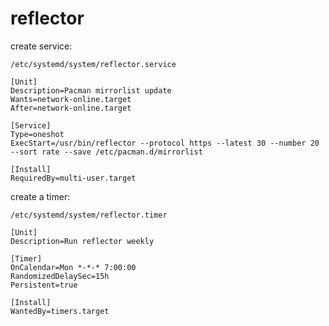 # reflector

create service:

`/etc/systemd/system/reflector.service`
```
[Unit]
Description=Pacman mirrorlist update
Wants=network-online.target
After=network-online.target

[Service]
Type=oneshot
ExecStart=/usr/bin/reflector --protocol https --latest 30 --number 20 --sort rate --save /etc/pacman.d/mirrorlist

[Install]
RequiredBy=multi-user.target
```

create a timer:

`/etc/systemd/system/reflector.timer`
```
[Unit]
Description=Run reflector weekly

[Timer]
OnCalendar=Mon *-*-* 7:00:00
RandomizedDelaySec=15h
Persistent=true

[Install]
WantedBy=timers.target
```
